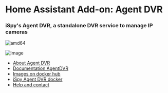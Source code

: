 # Home Assistant Add-on: Agent DVR

### iSpy's Agent DVR, a standalone DVR service to manage IP cameras

![amd64][amd64-shield]

[amd64-shield]: https://img.shields.io/badge/amd64-yes-green.svg

![image](https://user-images.githubusercontent.com/64090632/195932021-ce3d4674-9d1a-4f16-861e-bf0b67e8f3f8.png)

* [About Agent DVR](https://www.ispyconnect.com/)
* [Documentation AgentDVR](https://www.ispyconnect.com/userguide-agent-dvr.aspx)
* [Images on docker hub](https://registry.hub.docker.com/r/doitandbedone/ispyagentdvr)
* [iSpy Agent DVR docker](https://github.com/doitandbedone/ispyagentdvr-docker)
* [Help and contact](https://github.com/doitandbedone/ispyagentdvr-docker/issues)
